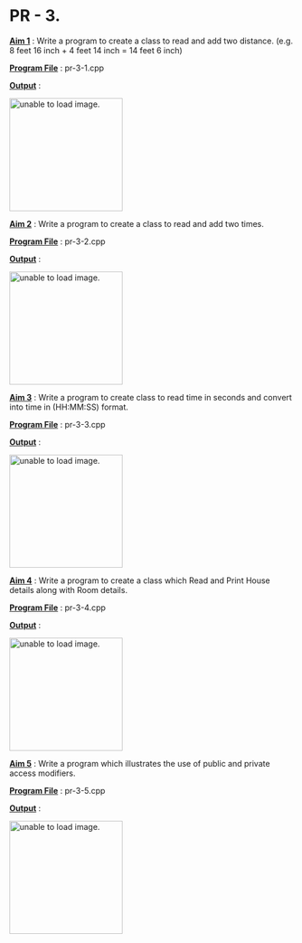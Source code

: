 # PR - 3.

<u>**Aim 1**</u> : Write a program  to create a class to read and add two distance. (e.g. 8 feet 16 inch + 4 feet 14 inch = 14 feet 6 inch)

<u>**Program File**</u> : pr-3-1.cpp

<u>**Output**</u> :

<img src="https://github.com/jb-jaydeep/Cpp/blob/main/pr-3(The%20New%20Era)/Images/pr-3-1.png" height = "200px" alt = "unable to load image.">

<u>**Aim 2**</u> : Write a program  to create a class to read and add two times.

<u>**Program File**</u> : pr-3-2.cpp

<u>**Output**</u> :

<img src="https://github.com/jb-jaydeep/Cpp/blob/main/pr-3(The%20New%20Era)/Images/pr-3-2.png" height = "200px" alt = "unable to load image.">

<u>**Aim 3**</u> : Write a program   to create class to read time in seconds and convert into time in (HH:MM:SS) format.

<u>**Program File**</u> : pr-3-3.cpp

<u>**Output**</u> :

<img src="https://github.com/jb-jaydeep/Cpp/blob/main/pr-3(The%20New%20Era)/Images/pr-3-3.png" height = "200px" alt = "unable to load image.">

<u>**Aim 4**</u> : Write a program  to create a class which Read and Print House details along with Room details.

<u>**Program File**</u> : pr-3-4.cpp

<u>**Output**</u> :

<img src="https://github.com/jb-jaydeep/Cpp/blob/main/pr-3(The%20New%20Era)/Images/pr-3-4.png" height = "200px" alt = "unable to load image.">

<u>**Aim 5**</u> : Write a program  which illustrates the use of public and private access modifiers.

<u>**Program File**</u> : pr-3-5.cpp

<u>**Output**</u> :

<img src="https://github.com/jb-jaydeep/Cpp/blob/main/pr-3(The%20New%20Era)/Images/pr-3-5.png" height = "200px" alt = "unable to load image.">

